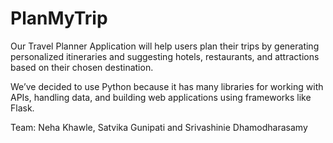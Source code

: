 # PlanMyTrip

Our Travel Planner Application will help users plan their trips by generating personalized itineraries and suggesting hotels, restaurants, and attractions based on their chosen destination.

We’ve decided to use Python because it has many libraries for working with APIs, handling data, and building web applications using frameworks like Flask. 


Team: Neha Khawle, Satvika Gunipati and Srivashinie Dhamodharasamy
